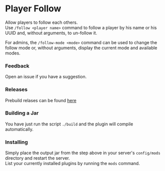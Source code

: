 # Player Follow
Allow players to follow each others. <br>
Use ``/follow <player name>`` command to follow a player by his name or his UUID and, without arguments, to un-follow it.

For admins, the ``/follow-mode <mode>`` command can be used to change the follow mode or, without arguments, display the current mode and available modes.

### Feedback
Open an issue if you have a suggestion.

### Releases
Prebuild relases can be found [here](https://github.com/ZetaMap/player-follow/releases)

### Building a Jar 
You have just run the script ``./build`` and the plugin will compile automatically.

### Installing
Simply place the output jar from the step above in your server's `config/mods` directory and restart the server. <br>
List your currently installed plugins by running the `mods` command.
